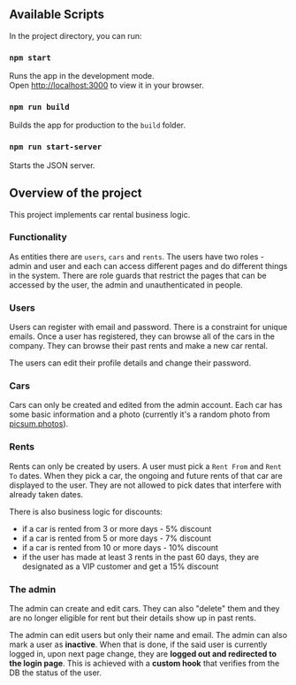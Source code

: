 ## Available Scripts

In the project directory, you can run:

### `npm start`

Runs the app in the development mode.\
Open [http://localhost:3000](http://localhost:3000) to view it in your browser.

### `npm run build`

Builds the app for production to the `build` folder.

### `npm run start-server`

Starts the JSON server.

## Overview of the project

This project implements car rental business logic.

### Functionality

As entities there are `users`, `cars` and `rents`. The users have two roles - admin and user and each can access different pages and do different things in the system. There are role guards that restrict the pages that can be accessed by the user, the admin and unauthenticated in people.

### Users

Users can register with email and password. There is a constraint for unique emails. Once
a user has registered, they can browse all of the cars in the company. They can browse their past rents and make a new car rental.

The users can edit their profile details and change their password.

### Cars

Cars can only be created and edited from the admin account. Each car has some basic information and a photo (currently it's a random photo from [picsum.photos](https://picsum.photos)).

### Rents

Rents can only be created by users. A user must pick a `Rent From` and `Rent To` dates. When they pick a car, the ongoing and future rents of that car are displayed to the user. They are not allowed to pick dates that interfere with already taken dates.

There is also business logic for discounts:

- if a car is rented from 3 or more days - 5% discount
- if a car is rented from 5 or more days - 7% discount
- if a car is rented from 10 or more days - 10% discount
- if the user has made at least 3 rents in the past 60 days, they are designated as a VIP customer and get a 15% discount

### The admin

The admin can create and edit cars. They can also "delete" them and they are no longer eligible for rent but their details show up in past rents.

The admin can edit users but only their name and email. The admin can also mark a user as **inactive**. When that is done, if the said user is currently logged in, upon next page change, they are **logged out and redirected to the login page**. This is achieved with a **custom hook** that verifies from the DB the status of the user.
